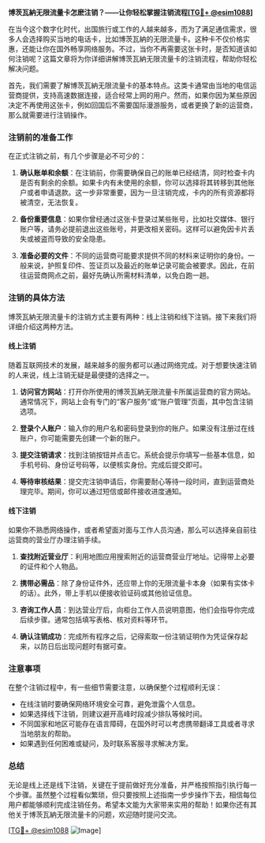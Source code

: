 **博茨瓦納无限流量卡怎麽注销？——让你轻松掌握注销流程[[TG💪+ @esim1088](https://t.me/s/esim1088)]**

在当今这个数字化时代，出国旅行或工作的人越来越多，而为了满足通信需求，很多人会选择购买当地的电话卡，比如博茨瓦納的无限流量卡。这种卡不仅价格实惠，还能让你在国外畅享网络服务。不过，当你不再需要这张卡时，是否知道该如何注销呢？这篇文章将为你详细讲解博茨瓦納无限流量卡的注销流程，帮助你轻松解决问题。

首先，我们需要了解博茨瓦納无限流量卡的基本特点。这类卡通常由当地的电信运营商提供，支持高速数据连接，适合经常上网的用户。然而，如果你因为某些原因决定不再使用这张卡，例如回国后不需要国际漫游服务，或者更换了新的运营商，那么就需要进行注销操作。

### 注销前的准备工作

在正式注销之前，有几个步骤是必不可少的：

1. **确认账单和余额**：在注销前，你需要确保自己的账单已经结清，同时检查卡内是否有剩余的余额。如果卡内有未使用的余额，你可以选择将其转移到其他账户或者申请退款。这一步非常重要，因为一旦注销完成，卡内的所有资源都将被清空，无法恢复。

2. **备份重要信息**：如果你曾经通过这张卡登录过某些账号，比如社交媒体、银行账户等，请务必提前退出这些账号，并更改相关密码。这样可以避免因卡片丢失或被盗而导致的安全隐患。

3. **准备必要的文件**：不同的运营商可能要求提供不同的材料来证明你的身份。一般来说，护照复印件、签证页以及最近的账单记录可能会被要求。因此，在前往运营商网点之前，最好先确认所需材料清单，以免白跑一趟。

### 注销的具体方法

博茨瓦納无限流量卡的注销方式主要有两种：线上注销和线下注销。接下来我们将详细介绍这两种方法。

#### 线上注销

随着互联网技术的发展，越来越多的服务都可以通过网络完成。对于想要快速注销的人来说，线上注销无疑是最便捷的选择之一。

1. **访问官方网站**：打开你所使用的博茨瓦納无限流量卡所属运营商的官方网站。通常情况下，网站上会有专门的“客户服务”或“账户管理”页面，其中包含注销选项。

2. **登录个人账户**：输入你的用户名和密码登录到你的账户。如果没有注册过在线账户，你可能需要先创建一个新的账户。

3. **提交注销请求**：找到注销按钮并点击它。系统会提示你填写一些基本信息，如手机号码、身份证号码等，以便核实身份。完成后提交即可。

4. **等待审核结果**：提交完注销申请后，你需要耐心等待一段时间，直到运营商处理完毕。期间，你可以通过短信或邮件接收进度通知。

#### 线下注销

如果你不熟悉网络操作，或者希望面对面与工作人员沟通，那么可以选择亲自前往运营商的营业厅办理注销手续。

1. **查找附近营业厅**：利用地图应用搜索附近的运营商营业厅地址。记得带上必要的证件和个人物品。

2. **携带必需品**：除了身份证件外，还应带上你的无限流量卡本身（如果有实体卡的话）。此外，带上手机以便接收验证码或其他验证信息。

3. **咨询工作人员**：到达营业厅后，向柜台工作人员说明意图，他们会指导你完成后续步骤。通常包括填写表格、核对资料等环节。

4. **确认注销成功**：完成所有程序之后，记得索取一份注销证明作为凭证保存起来，以防日后出现问题时有据可查。

### 注意事项

在整个注销过程中，有一些细节需要注意，以确保整个过程顺利无误：

- 在线注销时要确保网络环境安全可靠，避免泄露个人信息。
- 如果选择线下注销，则建议避开高峰时段减少排队等候时间。
- 不同国家和地区可能存在语言障碍，在国外时可以考虑携带翻译工具或者寻求当地朋友的帮助。
- 如果遇到任何困难或疑问，及时联系客服寻求解决方案。

### 总结

无论是线上还是线下注销，关键在于提前做好充分准备，并严格按照指引执行每一个步骤。虽然整个过程看似繁琐，但只要按照上述指南一步步操作下去，相信每位用户都能够顺利完成注销任务。希望本文能为大家带来实用的帮助！如果你还有其他关于博茨瓦納无限流量卡的问题，欢迎随时提问交流。

[[TG💪+ @esim1088](https://t.me/s/esim1088) ![Image](https://i.postimg.cc/4NQfJmqS/Snipaste-2025-05-13-00-14-12.png)]